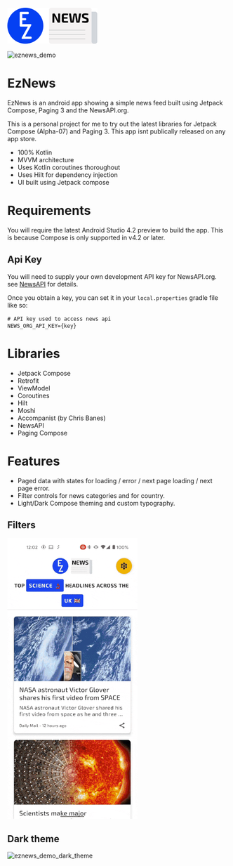 ![eznews_logo](art/eznews_logo_light.png) 

![eznews_demo](art/eznews_demo.gif)

# EzNews

EzNews is an android app showing a simple news feed built using Jetpack Compose, Paging 3 and the NewsAPI.org.

This is a personal project for me to try out the latest libraries for Jetpack Compose (Alpha-07) and Paging 3. This app isnt publically released on any app store.

- 100% Kotlin
- MVVM architecture
- Uses Kotlin coroutines thoroughout
- Uses Hilt for dependency injection
- UI built using Jetpack compose

# Requirements

You will require the latest Android Studio 4.2 preview to build the app. This is because Compose is only supported in v4.2 or later.

## Api Key

You will need to supply your own development API key for NewsAPI.org. see [NewsAPI](https://newsapi.org/) for details.

Once you obtain a key, you can set it in your `local.properties` gradle file like so:

```
# API key used to access news api
NEWS_ORG_API_KEY={key}
```

# Libraries

- Jetpack Compose
- Retrofit
- ViewModel
- Coroutines
- Hilt
- Moshi
- Accompanist (by Chris Banes)
- NewsAPI
- Paging Compose

# Features

- Paged data with states for loading / error / next page loading / next page error.
- Filter controls for news categories and for country.
- Light/Dark Compose theming and custom typography.

## Filters

![eznews_demo_filters](art/eznews_demo_filters.gif)

## Dark theme

![eznews_demo_dark_theme](art/eznews_demo_dark_theme.gif)


